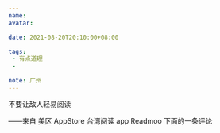 ```yaml
---
name:
avatar:

date: 2021-08-20T20:10:00+08:00

tags:
 - 有点道理
 - 

note: 广州
---
```

不要让敌人轻易阅读

——来自 美区 AppStore 台湾阅读 app Readmoo 下面的一条评论